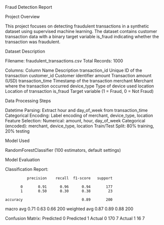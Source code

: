 Fraud Detection Report

Project Overview

This project focuses on detecting fraudulent transactions in a synthetic dataset using supervised machine learning. The dataset contains customer transaction data with a binary target variable is_fraud indicating whether the transaction was fraudulent.

Dataset Description

Filename: fraudulent_transactions.csv
Total Records: 1000

Columns:
Column Name	Description
transaction_id	Unique ID of the transaction
customer_id	Customer identifier
amount	Transaction amount (USD)
transaction_time	Timestamp of the transaction
merchant	Merchant where the transaction occurred
device_type	Type of device used
location	Location of transaction
is_fraud	Target variable (1 = Fraud, 0 = Not Fraud)

Data Processing Steps

Datetime Parsing: Extract hour and day_of_week from transaction_time
Categorical Encoding: Label encoding of merchant, device_type, location
Feature Selection:
Numerical: amount, hour, day_of_week
Categorical (encoded): merchant, device_type, location
Train/Test Split: 80% training, 20% testing

Model Used

RandomForestClassifier (100 estimators, default settings)

Model Evaluation

Classification Report:

              precision    recall  f1-score   support

           0       0.91      0.96      0.94       177
           1       0.50      0.30      0.38        23

    accuracy                           0.89       200
   macro avg       0.71      0.63      0.66       200
weighted avg       0.87      0.89      0.88       200


Confusion Matrix:
Predicted 0	Predicted 1
Actual 0	170	7
Actual 1	16	7

